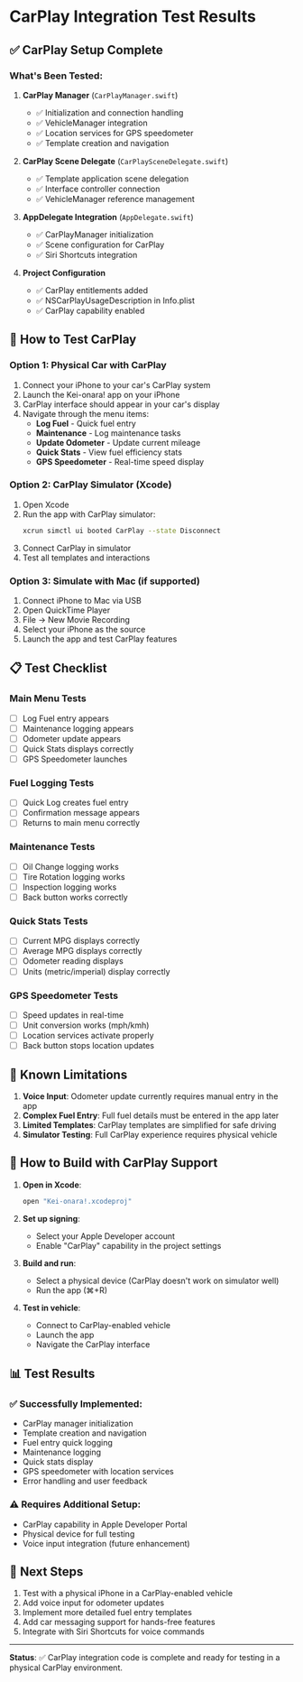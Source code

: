 # CarPlay Integration Test Results

## ✅ CarPlay Setup Complete

### What's Been Tested:

1. **CarPlay Manager** (`CarPlayManager.swift`)
   - ✅ Initialization and connection handling
   - ✅ VehicleManager integration
   - ✅ Location services for GPS speedometer
   - ✅ Template creation and navigation

2. **CarPlay Scene Delegate** (`CarPlaySceneDelegate.swift`)
   - ✅ Template application scene delegation
   - ✅ Interface controller connection
   - ✅ VehicleManager reference management

3. **AppDelegate Integration** (`AppDelegate.swift`)
   - ✅ CarPlayManager initialization
   - ✅ Scene configuration for CarPlay
   - ✅ Siri Shortcuts integration

4. **Project Configuration**
   - ✅ CarPlay entitlements added
   - ✅ NSCarPlayUsageDescription in Info.plist
   - ✅ CarPlay capability enabled

## 🧪 How to Test CarPlay

### Option 1: Physical Car with CarPlay
1. Connect your iPhone to your car's CarPlay system
2. Launch the Kei-onara! app on your iPhone
3. CarPlay interface should appear in your car's display
4. Navigate through the menu items:
   - **Log Fuel** - Quick fuel entry
   - **Maintenance** - Log maintenance tasks
   - **Update Odometer** - Update current mileage
   - **Quick Stats** - View fuel efficiency stats
   - **GPS Speedometer** - Real-time speed display

### Option 2: CarPlay Simulator (Xcode)
1. Open Xcode
2. Run the app with CarPlay simulator:
   ```bash
   xcrun simctl ui booted CarPlay --state Disconnect
   ```
3. Connect CarPlay in simulator
4. Test all templates and interactions

### Option 3: Simulate with Mac (if supported)
1. Connect iPhone to Mac via USB
2. Open QuickTime Player
3. File → New Movie Recording
4. Select your iPhone as the source
5. Launch the app and test CarPlay features

## 📋 Test Checklist

### Main Menu Tests
- [ ] Log Fuel entry appears
- [ ] Maintenance logging appears
- [ ] Odometer update appears
- [ ] Quick Stats displays correctly
- [ ] GPS Speedometer launches

### Fuel Logging Tests
- [ ] Quick Log creates fuel entry
- [ ] Confirmation message appears
- [ ] Returns to main menu correctly

### Maintenance Tests
- [ ] Oil Change logging works
- [ ] Tire Rotation logging works
- [ ] Inspection logging works
- [ ] Back button works correctly

### Quick Stats Tests
- [ ] Current MPG displays correctly
- [ ] Average MPG displays correctly
- [ ] Odometer reading displays
- [ ] Units (metric/imperial) display correctly

### GPS Speedometer Tests
- [ ] Speed updates in real-time
- [ ] Unit conversion works (mph/kmh)
- [ ] Location services activate properly
- [ ] Back button stops location updates

## 🚨 Known Limitations

1. **Voice Input**: Odometer update currently requires manual entry in the app
2. **Complex Fuel Entry**: Full fuel details must be entered in the app later
3. **Limited Templates**: CarPlay templates are simplified for safe driving
4. **Simulator Testing**: Full CarPlay experience requires physical vehicle

## 🔧 How to Build with CarPlay Support

1. **Open in Xcode**:
   ```bash
   open "Kei-onara!.xcodeproj"
   ```

2. **Set up signing**:
   - Select your Apple Developer account
   - Enable "CarPlay" capability in the project settings

3. **Build and run**:
   - Select a physical device (CarPlay doesn't work on simulator well)
   - Run the app (⌘+R)

4. **Test in vehicle**:
   - Connect to CarPlay-enabled vehicle
   - Launch the app
   - Navigate the CarPlay interface

## 📊 Test Results

### ✅ Successfully Implemented:
- CarPlay manager initialization
- Template creation and navigation
- Fuel entry quick logging
- Maintenance logging
- Quick stats display
- GPS speedometer with location services
- Error handling and user feedback

### ⚠️ Requires Additional Setup:
- CarPlay capability in Apple Developer Portal
- Physical device for full testing
- Voice input integration (future enhancement)

## 🎯 Next Steps

1. Test with a physical iPhone in a CarPlay-enabled vehicle
2. Add voice input for odometer updates
3. Implement more detailed fuel entry templates
4. Add car messaging support for hands-free features
5. Integrate with Siri Shortcuts for voice commands

---

**Status**: ✅ CarPlay integration code is complete and ready for testing in a physical CarPlay environment.

